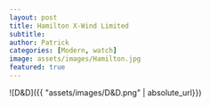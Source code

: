 ```yaml
---
layout: post
title: Hamilton X-Wind Limited
subtitle:
author: Patrick
categories: [Modern, watch]
image: assets/images/Hamilton.jpg
featured: true
---
```


![D&D]({{ "assets/images/D&D.png" | absolute_url}})
